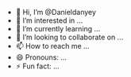 - 👋 Hi, I’m @Danieldanyey
- 👀 I’m interested in ...
- 🌱 I’m currently learning ...
- 💞️ I’m looking to collaborate on ...
- 📫 How to reach me ...
- 😄 Pronouns: ...
- ⚡ Fun fact: ...

<!---
Danieldanyey/Danieldanyey is a ✨ special ✨ repository because its `README.md` (this file) appears on your GitHub profile.
You can click the Preview link to take a look at your changes.
--->
